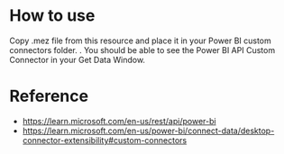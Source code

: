 # How to use
Copy .mez file from this resource and place it in your Power BI custom connectors folder. . You should be able to see the Power BI API Custom Connector in your Get Data Window.

# Reference
- https://learn.microsoft.com/en-us/rest/api/power-bi
- https://learn.microsoft.com/en-us/power-bi/connect-data/desktop-connector-extensibility#custom-connectors


